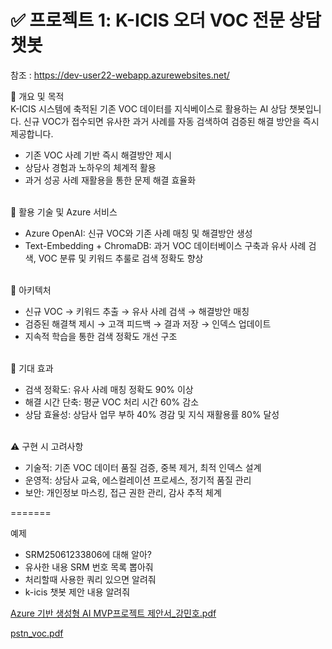 # ✅ 프로젝트 1: K-ICIS 오더 VOC 전문 상담 챗봇

참조 : https://dev-user22-webapp.azurewebsites.net/

📌 개요 및 목적<br/>
K-ICIS 시스템에 축적된 기존 VOC 데이터를 지식베이스로 활용하는 AI 상담 챗봇입니다. 신규 VOC가 접수되면 유사한 과거 사례를 자동 검색하여 검증된 해결 방안을 즉시 제공합니다.<br/>
- 기존 VOC 사례 기반 즉시 해결방안 제시<br/>
- 상담사 경험과 노하우의 체계적 활용<br/>
- 과거 성공 사례 재활용을 통한 문제 해결 효율화<br/><br/>

🔧 활용 기술 및 Azure 서비스<br/>
- Azure OpenAI: 신규 VOC와 기존 사례 매칭 및 해결방안 생성<br/>
- Text-Embedding + ChromaDB: 과거 VOC 데이터베이스 구축과 유사 사례 검색, VOC 분류 및 키워드 추룰로 검색 정확도 향상<br/><br/>

🧩 아키텍처<br/>
- 신규 VOC → 키워드 추출 → 유사 사례 검색 → 해결방안 매칭<br/>
- 검증된 해결책 제시 → 고객 피드백 → 결과 저장 → 인덱스 업데이트<br/>
- 지속적 학습을 통한 검색 정확도 개선 구조<br/><br/>

🎯 기대 효과<br/>
- 검색 정확도: 유사 사례 매칭 정확도 90% 이상<br/>
- 해결 시간 단축: 평균 VOC 처리 시간 60% 감소<br/>
- 상담 효율성: 상담사 업무 부하 40% 경감 및 지식 재활용률 80% 달성<br/><br/>

⚠️ 구현 시 고려사항<br/>
- 기술적: 기존 VOC 데이터 품질 검증, 중복 제거, 최적 인덱스 설계<br/>
- 운영적: 상담사 교육, 에스컬레이션 프로세스, 정기적 품질 관리<br/>
- 보안: 개인정보 마스킹, 접근 권한 관리, 감사 추적 체계<br/>

=======

예제
* SRM25061233806에 대해 알아?
* 유사한 내용 SRM 번호 목록 뽑아줘
* 처리할때 사용한 쿼리 있으면 알려줘
* k-icis 챗봇 제안 내용 알려줘


[Azure 기반 생성형 AI MVP프로젝트 제안서_강민호.pdf](https://github.com/user-attachments/files/21152187/Azure.AI.MVP._.pdf)

[pstn_voc.pdf](https://github.com/user-attachments/files/21152189/pstn_voc.pdf)





